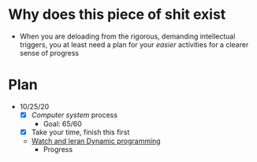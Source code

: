 # Why does this piece of shit exist
- When you are deloading from the rigorous, demanding intellectual triggers, you at least need a plan for your *easier* activities for a clearer sense of progress

# Plan
- 10/25/20
  - [x] *Computer system* process
    - Goal: 65/60
  - [X] Take your time, finish this first
  - [Watch and leran Dynamic programming](https://www.youtube.com/watch?v=aPQY__2H3tE)
    - Progress